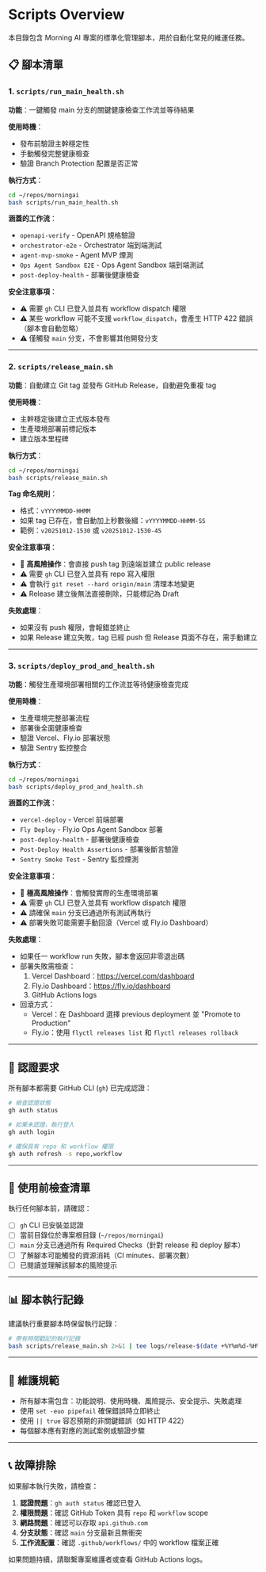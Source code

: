 # Scripts Overview

本目錄包含 Morning AI 專案的標準化管理腳本，用於自動化常見的維運任務。

## 📋 腳本清單

### 1. `scripts/run_main_health.sh`
**功能**：一鍵觸發 main 分支的關鍵健康檢查工作流並等待結果

**使用時機**：
- 發布前驗證主幹穩定性
- 手動觸發完整健康檢查
- 驗證 Branch Protection 配置是否正常

**執行方式**：
```bash
cd ~/repos/morningai
bash scripts/run_main_health.sh
```

**涵蓋的工作流**：
- `openapi-verify` - OpenAPI 規格驗證
- `orchestrator-e2e` - Orchestrator 端到端測試
- `agent-mvp-smoke` - Agent MVP 煙測
- `Ops Agent Sandbox E2E` - Ops Agent Sandbox 端到端測試
- `post-deploy-health` - 部署後健康檢查

**安全注意事項**：
- ⚠️ 需要 `gh` CLI 已登入並具有 workflow dispatch 權限
- ⚠️ 某些 workflow 可能不支援 `workflow_dispatch`，會產生 HTTP 422 錯誤（腳本會自動忽略）
- ⚠️ 僅觸發 `main` 分支，不會影響其他開發分支

---

### 2. `scripts/release_main.sh`
**功能**：自動建立 Git tag 並發布 GitHub Release，自動避免重複 tag

**使用時機**：
- 主幹穩定後建立正式版本發布
- 生產環境部署前標記版本
- 建立版本里程碑

**執行方式**：
```bash
cd ~/repos/morningai
bash scripts/release_main.sh
```

**Tag 命名規則**：
- 格式：`vYYYYMMDD-HHMM`
- 如果 tag 已存在，會自動加上秒數後綴：`vYYYYMMDD-HHMM-SS`
- 範例：`v20251012-1530` 或 `v20251012-1530-45`

**安全注意事項**：
- 🔴 **高風險操作**：會直接 push tag 到遠端並建立 public release
- ⚠️ 需要 `gh` CLI 已登入並具有 repo 寫入權限
- ⚠️ 會執行 `git reset --hard origin/main` 清理本地變更
- ⚠️ Release 建立後無法直接刪除，只能標記為 Draft

**失敗處理**：
- 如果沒有 push 權限，會報錯並終止
- 如果 Release 建立失敗，tag 已經 push 但 Release 頁面不存在，需手動建立

---

### 3. `scripts/deploy_prod_and_health.sh`
**功能**：觸發生產環境部署相關的工作流並等待健康檢查完成

**使用時機**：
- 生產環境完整部署流程
- 部署後全面健康檢查
- 驗證 Vercel、Fly.io 部署狀態
- 驗證 Sentry 監控整合

**執行方式**：
```bash
cd ~/repos/morningai
bash scripts/deploy_prod_and_health.sh
```

**涵蓋的工作流**：
- `vercel-deploy` - Vercel 前端部署
- `Fly Deploy` - Fly.io Ops Agent Sandbox 部署
- `post-deploy-health` - 部署後健康檢查
- `Post-Deploy Health Assertions` - 部署後斷言驗證
- `Sentry Smoke Test` - Sentry 監控煙測

**安全注意事項**：
- 🔴 **極高風險操作**：會觸發實際的生產環境部署
- ⚠️ 需要 `gh` CLI 已登入並具有 workflow dispatch 權限
- ⚠️ 請確保 `main` 分支已通過所有測試再執行
- ⚠️ 部署失敗可能需要手動回滾（Vercel 或 Fly.io Dashboard）

**失敗處理**：
- 如果任一 workflow run 失敗，腳本會返回非零退出碼
- 部署失敗需檢查：
  1. Vercel Dashboard：https://vercel.com/dashboard
  2. Fly.io Dashboard：https://fly.io/dashboard
  3. GitHub Actions logs
- 回滾方式：
  - Vercel：在 Dashboard 選擇 previous deployment 並 "Promote to Production"
  - Fly.io：使用 `flyctl releases list` 和 `flyctl releases rollback`

---

## 🔐 認證要求

所有腳本都需要 GitHub CLI (`gh`) 已完成認證：

```bash
# 檢查認證狀態
gh auth status

# 如果未認證，執行登入
gh auth login

# 確保具有 repo 和 workflow 權限
gh auth refresh -s repo,workflow
```

---

## 🚨 使用前檢查清單

執行任何腳本前，請確認：

- [ ] `gh` CLI 已安裝並認證
- [ ] 當前目錄位於專案根目錄 (`~/repos/morningai`)
- [ ] `main` 分支已通過所有 Required Checks（針對 release 和 deploy 腳本）
- [ ] 了解腳本可能觸發的資源消耗（CI minutes、部署次數）
- [ ] 已閱讀並理解該腳本的風險提示

---

## 📊 腳本執行記錄

建議執行重要腳本時保留執行記錄：

```bash
# 帶有時間戳記的執行記錄
bash scripts/release_main.sh 2>&1 | tee logs/release-$(date +%Y%m%d-%H%M%S).log
```

---

## 🔄 維護規範

- 所有腳本需包含：功能說明、使用時機、風險提示、安全提示、失敗處理
- 使用 `set -euo pipefail` 確保錯誤時立即終止
- 使用 `|| true` 容忍預期的非關鍵錯誤（如 HTTP 422）
- 每個腳本應有對應的測試案例或驗證步驟

---

## 📞 故障排除

如果腳本執行失敗，請檢查：

1. **認證問題**：`gh auth status` 確認已登入
2. **權限問題**：確認 GitHub Token 具有 `repo` 和 `workflow` scope
3. **網路問題**：確認可以存取 `api.github.com`
4. **分支狀態**：確認 `main` 分支最新且無衝突
5. **工作流配置**：確認 `.github/workflows/` 中的 workflow 檔案正確

如果問題持續，請聯繫專案維護者或查看 GitHub Actions logs。
